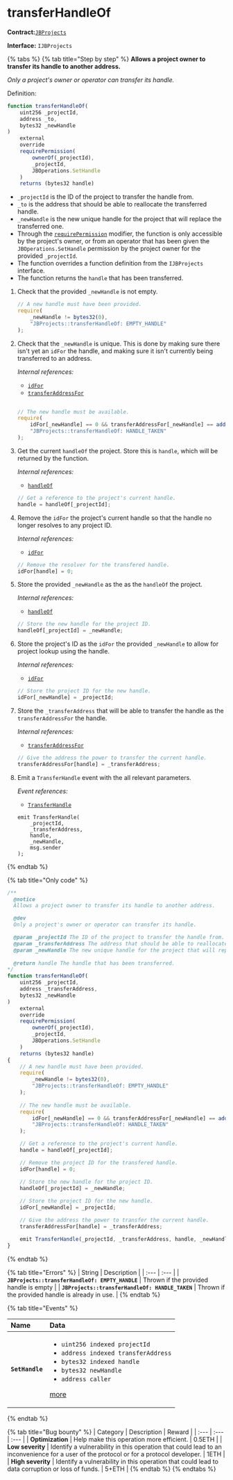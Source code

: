 # transferHandleOf

**Contract:**[`JBProjects`](../)

**Interface:** `IJBProjects`

{% tabs %}
{% tab title="Step by step" %}
**Allows a project owner to transfer its handle to another address.**

_Only a project's owner or operator can transfer its handle._  
  
Definition:

```javascript
function transferHandleOf(
    uint256 _projectId,
    address _to,
    bytes32 _newHandle
)
    external
    override
    requirePermission(
        ownerOf(_projectId),
        _projectId,
        JBOperations.SetHandle
    )
    returns (bytes32 handle)
```

* `_projectId` is the ID of the project to transfer the handle from.
* `_to` is the address that should be able to reallocate the transferred handle.
* `_newHandle` is the new unique handle for the project that will replace the transferred one.
* Through the [`requirePermission`](../../jboperatable/modifiers/requirepermission.md) modifier, the function is only accessible by the project's owner, or from an operator that has been given the `JBOperations.SetHandle` permission by the project owner for the provided `_projectId`.
* The function overrides a function definition from the `IJBProjects` interface.
* The function returns the `handle` that has been transferred.

1. Check that the provided `_newHandle` is not empty.

   ```javascript
   // A new handle must have been provided.
   require(
       _newHandle != bytes32(0),
       "JBProjects::transferHandleOf: EMPTY_HANDLE"
   );
   ```

2. Check that the `_newHandle` is unique. This is done by making sure there isn't yet an `idFor` the handle, and making sure it isn't currently being transferred to an address.  


   _Internal references:_

   * [`idFor`](../properties/idfor.md)
   * [`transferAddressFor`](../properties/transferaddressfor.md)

   ```javascript
    
   // The new handle must be available. 
   require(
       idFor[_newHandle] == 0 && transferAddressFor[_newHandle] == address(0),
       "JBProjects::transferHandleOf: HANDLE_TAKEN"
   );
   ```

3. Get the current `handleOf` the project. Store this is `handle`, which will be returned by the function.  


   _Internal references:_

   * [`handleOf`](../properties/handleof.md)

   ```javascript
   // Get a reference to the project's current handle.
   handle = handleOf[_projectId];
   ```

4. Remove the `idFor` the project's current handle so that the handle no longer resolves to any project ID.  


   _Internal references:_

   * [`idFor`](../properties/idfor.md)

   ```javascript
   // Remove the resolver for the transfered handle.
   idFor[handle] = 0;
   ```

5. Store the provided `_newHandle` as the as the `handleOf` the project.  


   _Internal references:_

   * [`handleOf`](../properties/handleof.md)

   ```javascript
   // Store the new handle for the project ID.
   handleOf[_projectId] = _newHandle;
   ```

6. Store the project's ID as the `idFor` the provided `_newHandle` to allow for project lookup using the handle.  


   _Internal references:_

   * [`idFor`](../properties/idfor.md)

   ```javascript
   // Store the project ID for the new handle.
   idFor[_newHandle] = _projectId;
   ```

7. Store the `_transferAddress` that will be able to transfer the handle as the `transferAddressFor` the handle.  


   _Internal references:_

   * [`transferAddressFor`](../properties/idfor.md)

   ```javascript
   // Give the address the power to transfer the current handle.
   transferAddressFor[handle] = _transferAddress;
   ```

8. Emit a `TransferHandle` event with the all relevant parameters.   


   _Event references:_

   * [`TransferHandle`](../events/seturi.md) 

   ```text
   emit TransferHandle(
       _projectId,
       _transferAddress,
       handle,
       _newHandle,
       msg.sender
   );
   ```
{% endtab %}

{% tab title="Only code" %}
```javascript
/**
  @notice 
  Allows a project owner to transfer its handle to another address.

  @dev 
  Only a project's owner or operator can transfer its handle.

  @param _projectId The ID of the project to transfer the handle from.
  @param _transferAddress The address that should be able to reallocate the transferred handle.
  @param _newHandle The new unique handle for the project that will replace the transferred one.
  
  @return handle The handle that has been transferred.
*/
function transferHandleOf(
    uint256 _projectId,
    address _transferAddress,
    bytes32 _newHandle
)
    external
    override
    requirePermission(
        ownerOf(_projectId),
        _projectId,
        JBOperations.SetHandle
    )
    returns (bytes32 handle)
{
    // A new handle must have been provided.
    require(
        _newHandle != bytes32(0),
        "JBProjects::transferHandleOf: EMPTY_HANDLE"
    );
    
    // The new handle must be available. 
    require(
        idFor[_newHandle] == 0 && transferAddressFor[_newHandle] == address(0),
        "JBProjects::transferHandleOf: HANDLE_TAKEN"
    );

    // Get a reference to the project's current handle.
    handle = handleOf[_projectId];

    // Remove the project ID for the transfered handle.
    idFor[handle] = 0;

    // Store the new handle for the project ID.
    handleOf[_projectId] = _newHandle;
    
    // Store the project ID for the new handle.
    idFor[_newHandle] = _projectId;

    // Give the address the power to transfer the current handle.
    transferAddressFor[handle] = _transferAddress;

    emit TransferHandle(_projectId, _transferAddress, handle, _newHandle, msg.sender);
}
```
{% endtab %}

{% tab title="Errors" %}
| String | Description |
| :--- | :--- |
| **`JBProjects::transferHandleOf: EMPTY_HANDLE`** | Thrown if the provided handle is empty |
| **`JBProjects::transferHandleOf: HANDLE_TAKEN`** | Thrown if the provided handle is already in use. |
{% endtab %}

{% tab title="Events" %}
<table>
  <thead>
    <tr>
      <th style="text-align:left">Name</th>
      <th style="text-align:left">Data</th>
    </tr>
  </thead>
  <tbody>
    <tr>
      <td style="text-align:left"><b><code>SetHandle</code></b>
      </td>
      <td style="text-align:left">
        <ul>
          <li><code>uint256 indexed projectId</code> 
          </li>
          <li><code>address indexed transferAddress</code> 
          </li>
          <li><code>bytes32 indexed handle</code> 
          </li>
          <li><code>bytes32 newHandle</code> 
          </li>
          <li><code>address caller</code>
          </li>
        </ul>
        <p><a href="../events/transferhandle.md">more</a>
        </p>
      </td>
    </tr>
  </tbody>
</table>
{% endtab %}

{% tab title="Bug bounty" %}
| Category | Description | Reward |
| :--- | :--- | :--- |
| **Optimization** | Help make this operation more efficient. | 0.5ETH |
| **Low severity** | Identify a vulnerability in this operation that could lead to an inconvenience for a user of the protocol or for a protocol developer. | 1ETH |
| **High severity** | Identify a vulnerability in this operation that could lead to data corruption or loss of funds. | 5+ETH |
{% endtab %}
{% endtabs %}

